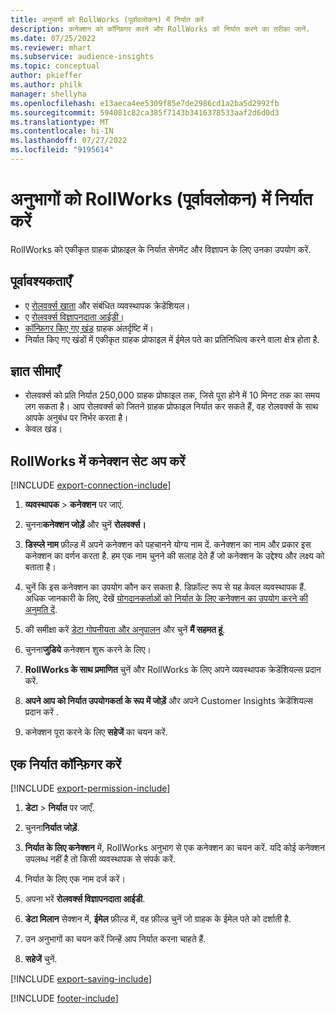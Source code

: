 ```yaml
---
title: अनुभागों को RollWorks (पूर्वावलोकन) में निर्यात करें
description: कनेक्शन को कॉन्फ़िगर करने और RollWorks को निर्यात करने का तरीका जानें.
ms.date: 07/25/2022
ms.reviewer: mhart
ms.subservice: audience-insights
ms.topic: conceptual
author: pkieffer
ms.author: philk
manager: shellyha
ms.openlocfilehash: e13aeca4ee5309f85e7de2986cd1a2ba5d2992fb
ms.sourcegitcommit: 594081c82ca385f7143b3416378533aaf2d6d0d3
ms.translationtype: MT
ms.contentlocale: hi-IN
ms.lasthandoff: 07/27/2022
ms.locfileid: "9195614"
---
```

# <a name="export-segments-to-rollworks-preview"></a>अनुभागों को RollWorks (पूर्वावलोकन) में निर्यात करें

RollWorks को एकीकृत ग्राहक प्रोफ़ाइल के निर्यात सेगमेंट और विज्ञापन के लिए उनका उपयोग करें.

## <a name="prerequisites"></a>पूर्वावश्यकताएँ

- ए [रोलवर्क्स खाता](https://www.rollworks.com/) और संबंधित व्यवस्थापक क्रेडेंशियल।
- ए [रोलवर्क्स विज्ञापनदाता आईडी।](https://help.adroll.com/hc/articles/212011838-Advertiser-Profiles)
- [कॉन्फ़िगर किए गए खंड](segments.md) ग्राहक अंतर्दृष्टि में।
- निर्यात किए गए खंडों में एकीकृत ग्राहक प्रोफाइल में ईमेल पते का प्रतिनिधित्व करने वाला क्षेत्र होता है.

## <a name="known-limitations"></a>ज्ञात सीमाएँ

- रोलवर्क्स को प्रति निर्यात 250,000 ग्राहक प्रोफाइल तक, जिसे पूरा होने में 10 मिनट तक का समय लग सकता है। आप रोलवर्क्स को जितने ग्राहक प्रोफाइल निर्यात कर सकते हैं, वह रोलवर्क्स के साथ आपके अनुबंध पर निर्भर करता है।
- केवल खंड।

## <a name="set-up-connection-to-rollworks"></a>RollWorks में कनेक्शन सेट अप करें

[!INCLUDE [export-connection-include](includes/export-connection-admn.md)]

1. **व्यवस्थापक** > **कनेक्शन** पर जाएं.

1. चुनना**कनेक्शन जोड़ें** और चुनें **रोलवर्क्स।**

1. **डिस्प्ले नाम** फ़ील्ड में अपने कनेक्शन को पहचानने योग्य नाम दें. कनेक्शन का नाम और प्रकार इस कनेक्शन का वर्णन करता है. हम एक नाम चुनने की सलाह देते हैं जो कनेक्शन के उद्देश्य और लक्ष्य को बताता है।

1. चुनें कि इस कनेक्शन का उपयोग कौन कर सकता है.  डिफ़ॉल्ट रूप से यह केवल व्यवस्थापक हैं. अधिक जानकारी के लिए, देखें [योगदानकर्ताओं को निर्यात के लिए कनेक्शन का उपयोग करने की अनुमति दें](connections.md#allow-contributors-to-use-a-connection-for-exports).

1. की समीक्षा करें [डेटा गोपनीयता और अनुपालन](connections.md#data-privacy-and-compliance) और चुनें **मैं सहमत हूं**.

1. चुनना**जुडिये** कनेक्शन शुरू करने के लिए।

1. **RollWorks के साथ प्रमाणित** चुनें और RollWorks के लिए अपने व्यवस्थापक क्रेडेंशियल्स प्रदान करें.

1. **अपने आप को निर्यात उपयोगकर्ता के रूप में जोड़ें** और अपने Customer Insights क्रेडेंशियल्स प्रदान करें .

1. कनेक्शन पूरा करने के लिए **सहेजें** का चयन करें.

## <a name="configure-an-export"></a>एक निर्यात कॉन्फ़िगर करें

[!INCLUDE [export-permission-include](includes/export-permission.md)]

1. **डेटा** > **निर्यात** पर जाएँ.

1. चुनना**निर्यात जोड़ें**.

1. **निर्यात के लिए कनेक्शन** में, RollWorks अनुभाग से एक कनेक्शन का चयन करें. यदि कोई कनेक्शन उपलब्ध नहीं है तो किसी व्यवस्थापक से संपर्क करें.

1. निर्यात के लिए एक नाम दर्ज करें।

1. अपना भरें **रोलवर्क्स विज्ञापनदाता आईडी**.

1. **डेटा मिलान** सेक्शन में, **ईमेल** फ़ील्ड में, वह फ़ील्ड चुनें जो ग्राहक के ईमेल पते को दर्शाती है.

1. उन अनुभागों का चयन करें जिन्हें आप निर्यात करना चाहते हैं.

1. **सहेजें** चुनें.

[!INCLUDE [export-saving-include](includes/export-saving.md)]

[!INCLUDE [footer-include](includes/footer-banner.md)]
